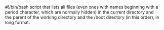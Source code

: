 #!/bin/bash
script that lists all files (even ones with names beginning with a period character, which are normally hidden) in the current directory and the parent of the working directory and the /boot directory (in this order), in long format.
